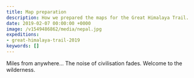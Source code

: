 ```yaml
---
title: Map preparation
description: How we prepared the maps for the Great Himalaya Trail.
date: 2019-02-07 00:00:00 +0000
image: /v1549486862/media/nepal.jpg
expeditions:
- great-himalaya-trail-2019
keywords: []
---
```

Miles from anywhere... The noise of civilisation fades. Welcome to the wilderness.